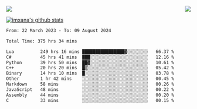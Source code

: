 <p>
  <a href="https://count.getloli.com/"><img src="https://count.getloli.com/get/@xana.readme?theme=moebooru-h"></a>
  <img src="https://weather-icon.journeyad.repl.co/@hangzhou?v=1" align="right">
</p>


<a href="https://github.com/imxana"><img align="center" src="https://github-readme-stats.vercel.app/api?username=imxana&show_icons=true&include_all_commits=true&hide_border=tru&custom_title=imxana%27s%20Github%20Stats" alt="imxana's github stats" /></a> 

<!--START_SECTION:waka-->

```txt
From: 22 March 2023 - To: 09 August 2024

Total Time: 375 hrs 34 mins

Lua          249 hrs 16 mins ████████████████▓░░░░░░░░   66.37 %
C#           45 hrs 41 mins  ███░░░░░░░░░░░░░░░░░░░░░░   12.16 %
Python       39 hrs 50 mins  ██▓░░░░░░░░░░░░░░░░░░░░░░   10.61 %
C++          20 hrs 20 mins  █▒░░░░░░░░░░░░░░░░░░░░░░░   05.42 %
Binary       14 hrs 10 mins  █░░░░░░░░░░░░░░░░░░░░░░░░   03.78 %
Other        1 hr 42 mins    ░░░░░░░░░░░░░░░░░░░░░░░░░   00.45 %
Markdown     58 mins         ░░░░░░░░░░░░░░░░░░░░░░░░░   00.26 %
JavaScript   48 mins         ░░░░░░░░░░░░░░░░░░░░░░░░░   00.22 %
Assembly     44 mins         ░░░░░░░░░░░░░░░░░░░░░░░░░   00.20 %
C            33 mins         ░░░░░░░░░░░░░░░░░░░░░░░░░   00.15 %
```

<!--END_SECTION:waka-->
